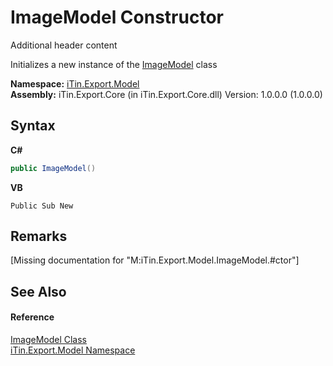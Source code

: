 # ImageModel Constructor 
Additional header content 

Initializes a new instance of the <a href="T_iTin_Export_Model_ImageModel">ImageModel</a> class

**Namespace:**&nbsp;<a href="N_iTin_Export_Model">iTin.Export.Model</a><br />**Assembly:**&nbsp;iTin.Export.Core (in iTin.Export.Core.dll) Version: 1.0.0.0 (1.0.0.0)

## Syntax

**C#**<br />
``` C#
public ImageModel()
```

**VB**<br />
``` VB
Public Sub New
```


## Remarks
\[Missing <remarks> documentation for "M:iTin.Export.Model.ImageModel.#ctor"\]

## See Also


#### Reference
<a href="T_iTin_Export_Model_ImageModel">ImageModel Class</a><br /><a href="N_iTin_Export_Model">iTin.Export.Model Namespace</a><br />